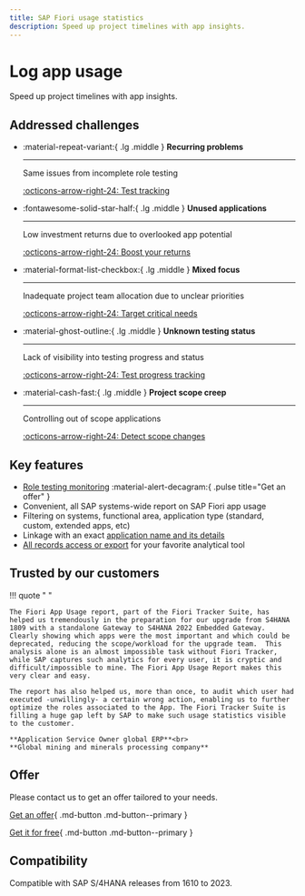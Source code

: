 ```yaml
---
title: SAP Fiori usage statistics
description: Speed up project timelines with app insights.
---
```

# Log app usage
Speed up project timelines with app insights.

## Addressed challenges

<div class="grid cards" markdown>

-   :material-repeat-variant:{ .lg .middle } __Recurring problems__

    ---

    Same issues from incomplete role testing
    
    [:octicons-arrow-right-24: Test tracking](https://fioriroletesting.com)

-   :fontawesome-solid-star-half:{ .lg .middle } __Unused applications__

    ---

    Low investment returns due to overlooked app potential

    [:octicons-arrow-right-24: Boost your returns](2020/FPS01/use-cases/learning-about-unused.md)

-   :material-format-list-checkbox:{ .lg .middle } __Mixed focus__

    ---

    Inadequate project team allocation due to unclear priorities

    [:octicons-arrow-right-24: Target critical needs](2020/FPS01/use-cases/priority-setting.md)

-   :material-ghost-outline:{ .lg .middle } __Unknown testing status__

    ---

    Lack of visibility into testing progress and status

    [:octicons-arrow-right-24: Test progress tracking](2020/FPS01/use-cases/testing.md)

-   :material-cash-fast:{ .lg .middle } __Project scope creep__

    ---

    Controlling out of scope applications

    [:octicons-arrow-right-24: Detect scope changes ](2020/FPS01/use-cases/out-of-scope.md)

</div>

## Key features

-   [Role testing monitoring](https://fioriroletesting.com) :material-alert-decagram:{ .pulse title="Get an offer" }
-   Convenient, all SAP systems-wide report on SAP Fiori app usage 
-   Filtering on systems, functional area, application type (standard, custom, extended apps, etc)
-   Linkage with an exact [application name and its details](2020/FPS01/app-ids.md)
-   [All records access or export](2020/FPS01/recexp.md) for your favorite analytical tool


## Trusted by our customers

!!! quote " "

    The Fiori App Usage report, part of the Fiori Tracker Suite, has helped us tremendously in the preparation for our upgrade from S4HANA 1809 with a standalone Gateway to S4HANA 2022 Embedded Gateway. Clearly showing which apps were the most important and which could be deprecated, reducing the scope/workload for the upgrade team.  This analysis alone is an almost impossible task without Fiori Tracker, while SAP captures such analytics for every user, it is cryptic and difficult/impossible to mine. The Fiori App Usage Report makes this very clear and easy.

    The report has also helped us, more than once, to audit which user had executed -unwillingly- a certain wrong action, enabling us to further optimize the roles associated to the App. The Fiori Tracker Suite is filling a huge gap left by SAP to make such usage statistics visible to the customer.

    **Application Service Owner global ERP**<br>
    **Global mining and minerals processing company**

## Offer

Please contact us to get an offer tailored to your needs.

[Get an offer](contact.md){ .md-button .md-button--primary }

[Get it for free](contact.md?free=true){ .md-button .md-button--primary }

## Compatibility

Compatible with SAP S/4HANA releases from 1610 to 2023.


